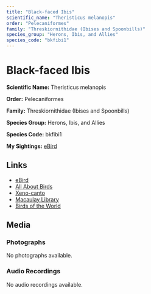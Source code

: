 ```yaml
---
title: "Black-faced Ibis"
scientific_name: "Theristicus melanopis"
order: "Pelecaniformes"
family: "Threskiornithidae (Ibises and Spoonbills)"
species_group: "Herons, Ibis, and Allies"
species_code: "bkfibi1"
---
```


# Black-faced Ibis

**Scientific Name:** Theristicus melanopis

**Order:** Pelecaniformes

**Family:** Threskiornithidae (Ibises and Spoonbills)

**Species Group:** Herons, Ibis, and Allies

**Species Code:** bkfibi1

**My Sightings:** [eBird](https://ebird.org/lifelist?r=world&time=life&spp=bkfibi1)

## Links
* [eBird](https://ebird.org/species/bkfibi1) 
* [All About Birds](https://www.allaboutbirds.org/guide/bkfibi1) 
* [Xeno-canto](https://www.xeno-canto.org/species/bkfibi1) 
* [Macaulay Library](https://search.macaulaylibrary.org/catalog?taxonCode=bkfibi1&sort=rating_rank_desc)
* [Birds of the World](https://birdsoftheworld.org/bow/species/bkfibi1)

## Media
### Photographs
No photographs available.

### Audio Recordings
No audio recordings available.
